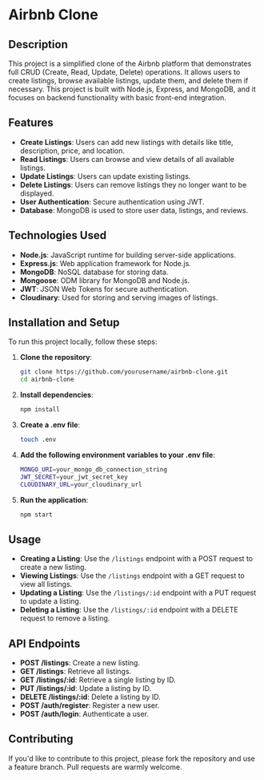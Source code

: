# Airbnb Clone

## Description

This project is a simplified clone of the Airbnb platform that demonstrates full CRUD (Create, Read, Update, Delete) operations. It allows users to create listings, browse available listings, update them, and delete them if necessary. This project is built with Node.js, Express, and MongoDB, and it focuses on backend functionality with basic front-end integration.

## Features

- **Create Listings**: Users can add new listings with details like title, description, price, and location.
- **Read Listings**: Users can browse and view details of all available listings.
- **Update Listings**: Users can update existing listings.
- **Delete Listings**: Users can remove listings they no longer want to be displayed.
- **User Authentication**: Secure authentication using JWT.
- **Database**: MongoDB is used to store user data, listings, and reviews.

## Technologies Used

- **Node.js**: JavaScript runtime for building server-side applications.
- **Express.js**: Web application framework for Node.js.
- **MongoDB**: NoSQL database for storing data.
- **Mongoose**: ODM library for MongoDB and Node.js.
- **JWT**: JSON Web Tokens for secure authentication.
- **Cloudinary**: Used for storing and serving images of listings.

## Installation and Setup

To run this project locally, follow these steps:

1. **Clone the repository**:
   ```bash
   git clone https://github.com/yourusername/airbnb-clone.git
   cd airbnb-clone
   ```
2. **Install dependencies**:
   ```bash
   npm install
   ```
3. **Create a .env file**:
   ```bash
   touch .env
   ```
4. **Add the following environment variables to your .env file**:
   ```bash
   MONGO_URI=your_mongo_db_connection_string
   JWT_SECRET=your_jwt_secret_key
   CLOUDINARY_URL=your_cloudinary_url
   ```
5. **Run the application**:
   ```bash
   npm start
   ```
## Usage

- **Creating a Listing**: Use the `/listings` endpoint with a POST request to create a new listing.
- **Viewing Listings**: Use the `/listings` endpoint with a GET request to view all listings.
- **Updating a Listing**: Use the `/listings/:id` endpoint with a PUT request to update a listing.
- **Deleting a Listing**: Use the `/listings/:id` endpoint with a DELETE request to remove a listing.

## API Endpoints

- **POST /listings**: Create a new listing.
- **GET /listings**: Retrieve all listings.
- **GET /listings/:id**: Retrieve a single listing by ID.
- **PUT /listings/:id**: Update a listing by ID.
- **DELETE /listings/:id**: Delete a listing by ID.
- **POST /auth/register**: Register a new user.
- **POST /auth/login**: Authenticate a user.

## Contributing

If you'd like to contribute to this project, please fork the repository and use a feature branch. Pull requests are warmly welcome.

